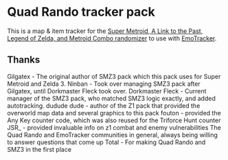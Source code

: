 # Quad Rando tracker pack
This is a map & item tracker for the [Super Metroid, A Link to the Past, Legend of Zelda, and Metroid Combo randomizer](https://quad.beta.samus.link) to use with [EmoTracker](https://emotracker.net).

## Thanks
Gilgatex - The original author of SMZ3 pack which this pack uses for Super Metroid and Zelda 3.
Ninban - Took over managing SMZ3 pack after Gilgatex, until Dorkmaster Fleck took over.
Dorkmaster Fleck - Current manager of the SMZ3 pack, who matched SMZ3 logic exactly, and added autotracking.
dudude dude - author of the Z1 pack that provided the overworld map data and several graphics to this pack
fouton - provided the Any Key counter code, which was also reused for the Triforce Hunt counter
JSR_ - provided invaluable info on z1 combat and enemy vulnerabilities
The Quad Rando and EmoTracker communities in general, always being willing to answer questions that come up
Total - For making Quad Rando and SMZ3 in the first place
